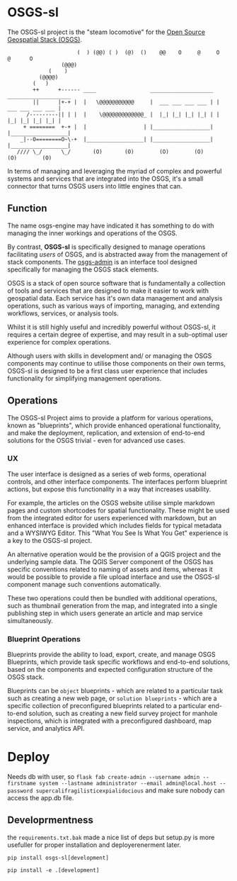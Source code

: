# OSGS-sl

The OSGS-sl project is the "steam locomotive" for the [Open Source Geospatial Stack (OSGS)](https://github.com/kartoza/osgs).

```text
                      (  ) (@@) ( )  (@)  ()    @@    O     @     O     @      O
                 (@@@)
             (    )
          (@@@@)
        (   )
        ++      +------ ____                 ____________________ ____________________
        ||      |+-+ |  |   \@@@@@@@@@@@     |  ___ ___ ___ ___ | |  ___ ___ ___ ___ |
      /---------|| | |  |    \@@@@@@@@@@@@@_ |  |_| |_| |_| |_| | |  |_| |_| |_| |_| |
     + ========  +-+ |  |                  | |__________________| |__________________|
    _|--O========O~\-+  |__________________| |__________________| |__________________|
   //// \_/      \_/       (O)       (O)        (O)        (O)       (O)        (O)
```

In terms of managing and leveraging the myriad of complex and powerful systems and services that are integrated into the OSGS, it's a small connector that turns OSGS users into little engines that can.

## Function

The name osgs-engine may have indicated it has something to do with managing the inner workings and operations of the OSGS.

By contrast, **OSGS-sl** is specifically designed to manage operations facilitating _users_ of OSGS, and is abstracted away from the management of stack components. The [osgs-admin](https://github.com/zacharlie/osgs-admin) is an interface tool designed specifically for managing the OSGS stack elements.

OSGS is a stack of open source software that is fundamentally a collection of tools and services that are designed to make it easier to work with geospatial data. Each service has it's own data management and analysis operations, such as various ways of importing, managing, and extending workflows, services, or analysis tools.

Whilst it is still highly useful and incredibly powerful without OSGS-sl, it requires a certain degree of expertise, and may result in a sub-optimal user experience for complex operations.

Although users with skills in development and/ or managing the OSGS components may continue to utilise those components on their own terms, OSGS-sl is designed to be a first class user experience that includes functionality for simplifying management operations.

## Operations

The OSGS-sl Project aims to provide a platform for various operations, known as "blueprints", which provide enhanced operational functionality, and make the deployment, replication, and extension of end-to-end solutions for the OSGS trivial - even for advanced use cases.

### UX

The user interface is designed as a series of web forms, operational controls, and other interface components. The interfaces perform blueprint actions, but expose this functionality in a way that increases usability.

For example, the articles on the OSGS website utilise simple markdown pages and custom shortcodes for spatial functionality. These might be used from the integrated editor for users experienced with markdown, but an enhanced interface is provided which includes fields for typical metadata and a WYSIWYG Editor. This "What You See Is What You Get" experience is a key to the OSGS-sl project.

An alternative operation would be the provision of a QGIS project and the underlying sample data. The QGIS Server component of the OSGS has specific conventions related to naming of assets and items, whereas it would be possible to provide a file upload interface and use the OSGS-sl component manage such conventions automatically.

These two operations could then be bundled with additional operations, such as thumbnail generation from the map, and integrated into a single publishing step in which users generate an article and map service simultaneously.

### Blueprint Operations

Blueprints provide the ability to load, export, create, and manage OSGS Blueprints, which provide task specific workflows and end-to-end solutions, based on the components and expected configuration structure of the OSGS stack.

Blueprints can be `object` blueprints - which are related to a particular task such as creating a new web page, or `solution blueprints` - which are a specific collection of preconfigured blueprints related to a particular end-to-end solution, such as creating a new field survey project for manhole inspections, which is integrated with a preconfigured dashboard, map service, and analytics API.

# Deploy

Needs db with user, so `flask fab create-admin --username admin --firstname system --lastname administrator --email admin@local.host --password supercalifragilisticexpialidocious` and make sure nobody can access the app.db file.

## Developrmentness

the `requirements.txt.bak` made a nice list of deps but setup.py is more usefuller for proper installation and deployerenerment later.

`pip install osgs-sl[development]`

`pip install -e .[development]`
